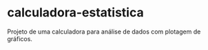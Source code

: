 # calculadora-estatistica
Projeto de uma calculadora para análise de dados com plotagem de gráficos.
